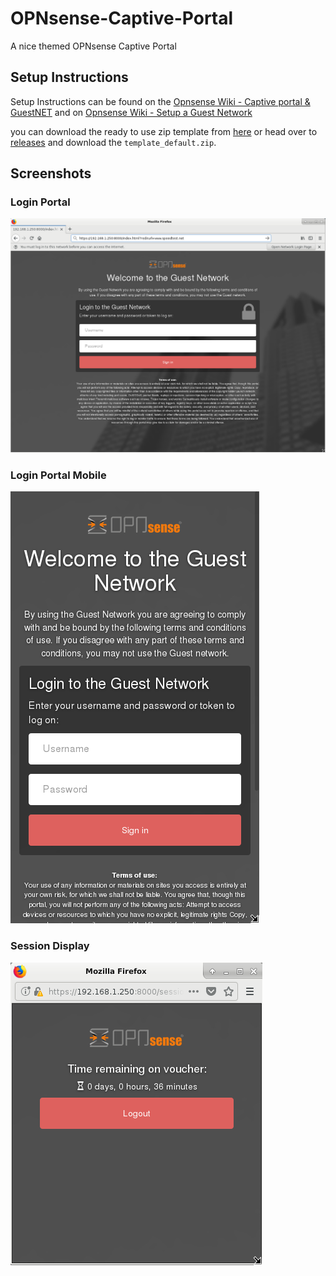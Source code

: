 # OPNsense-Captive-Portal
A nice themed OPNsense Captive Portal

## Setup Instructions
Setup Instructions can be found on the [Opnsense Wiki - Captive portal & GuestNET](https://wiki.opnsense.org/manual/captiveportal.html) and on [Opnsense Wiki - Setup a Guest Network](https://wiki.opnsense.org/manual/how-tos/guestnet.html)

you can download the ready to use zip template from [here](https://github.com/t4skforce/OPNsense-Captive-Portal/releases/download/v1.0/template_default.zip) or head over to [releases](https://github.com/t4skforce/OPNsense-Captive-Portal/releases) and download the `template_default.zip`.

## Screenshots

### Login Portal
![Login](/screenshots/template_1.png)

### Login Portal Mobile
![Responsive](/screenshots/template_1_responsive.png)

### Session Display
![Session Screen](/screenshots/template_session.png)
